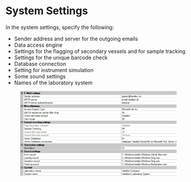 # System Settings

In the system settings, specify the following:

* Sender address and server for the outgoing emails
* Data access engine
* Settings for the flagging of secondary vessels and for sample tracking
* Settings for the unique barcode check
* Database connection
* Setting for instrument simulation
* Some sound settings
* Names of the laboratory system

<figure><img src="../../.gitbook/assets/image (2) (1) (1) (1) (1) (1) (1) (1) (1) (1) (1) (1) (1) (1) (1).png" alt=""><figcaption></figcaption></figure>
